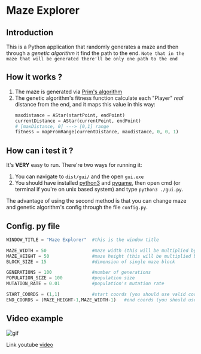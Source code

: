# Maze Explorer
## Introduction
This is a Python application that randomly generates a maze and then through a _genetic algorithm_ it find the path to the end.
`Note that in the maze that will be generated there'll be only one path to the end`

## How it works ?
1. The maze is generated via [Prim's algorithm](https://en.wikipedia.org/wiki/Maze_generation_algorithm#Randomized_Prim's_algorithm)
2. The genetic algorithm's fitness function calculate each "Player" _real_ distance from the end, and it maps this value in this way:
	```python
	maxdistance = AStar(startPoint, endPoint)
	currentDistance = AStar(currentPoint, endPoint)
	# [maxDistance, 0] ---> [0,1] range
	fitness = mapFromRange(currentDistance, maxdistance, 0, 0, 1)
	```
## How can i test it ?
It's **VERY** easy to run.
There're two ways for running it:
1. You can navigate to `dist/gui/` and the open `gui.exe`
2. You should have installed [python3](https://www.python.org/downloads/) and [pygame](https://www.pygame.org/wiki/GettingStarted), then open cmd (or terminal if you're on unix based system) and type `python3 ./gui.py`.

The advantage of using the second method is that you can change maze and genetic algorithm's config through the file `config.py`.


## Config. py file
```python
WINDOW_TITLE = "Maze Explorer" 	#this is the window title

MAZE_WIDTH = 50					#maze width (this will be multiplied by BLOCK_SIZE)
MAZE_HEIGHT = 50				#maze height (this will be multiplied by BLOCK_SIZE)
BLOCK_SIZE = 15					#dimension of single maze block

GENERATIONS = 100				#number of generations
POPULATION_SIZE = 100			#population size
MUTATION_RATE = 0.01			#population's mutation rate

START_COORDS = (1,1)			#start coords (you should use valid coords)
END_COORDS = (MAZE_HEIGHT-1,MAZE_WIDTH-1)	#end coords (you should use valid coords)
```

## Video example 
![gif](https://im2.ezgif.com/tmp/ezgif-2-1f59263730.gif)

Link youtube [video](https://www.youtube.com/watch?v=KehZd5-NAlY)
